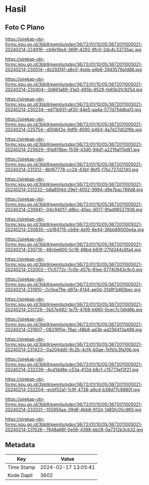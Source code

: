 # Hasil

## Foto C Plano

https://sirekap-obj-formc.kpu.go.id/3bb9/pemilu/pdpr/36/72/01/10/05/3672011005021-20240214-224919--cb9e16e4-369f-4292-8fc0-2dc4c33735ac.jpg

https://sirekap-obj-formc.kpu.go.id/3bb9/pemilu/pdpr/36/72/01/10/05/3672011005021-20240214-230514--4b292f41-a8c0-4ede-a4b6-29d3579a1d86.jpg

https://sirekap-obj-formc.kpu.go.id/3bb9/pemilu/pdpr/36/72/01/10/05/3672011005021-20240214-230404--3d661a89-31a0-495b-9529-fe85b2fc925d.jpg

https://sirekap-obj-formc.kpu.go.id/3bb9/pemilu/pdpr/36/72/01/10/05/3672011005021-20240214-230234--ed71b931-af30-44e5-aa4a-577d75ddbaf3.jpg

https://sirekap-obj-formc.kpu.go.id/3bb9/pemilu/pdpr/36/72/01/10/05/3672011005021-20240214-225754--d5fdbf2e-9df9-4090-b464-4a7d27d02f6b.jpg

https://sirekap-obj-formc.kpu.go.id/3bb9/pemilu/pdpr/36/72/01/10/05/3672011005021-20240214-225629--91a978be-1539-43d0-94d1-a2219a115d81.jpg

https://sirekap-obj-formc.kpu.go.id/3bb9/pemilu/pdpr/36/72/01/10/05/3672011005021-20240214-231312--8bf67778-cc24-43bf-8bf5-f7bc727d2140.jpg

https://sirekap-obj-formc.kpu.go.id/3bb9/pemilu/pdpr/36/72/01/10/05/3672011005021-20240214-231232--b8a85f4d-29e1-4002-9994-d9e7bac789d8.jpg

https://sirekap-obj-formc.kpu.go.id/3bb9/pemilu/pdpr/36/72/01/10/05/3672011005021-20240214-230941--04c94017-d8bc-40ec-8517-9fad96527936.jpg

https://sirekap-obj-formc.kpu.go.id/3bb9/pemilu/pdpr/36/72/01/10/05/3672011005021-20240214-230835--cb194715-cb9d-4ef0-8e44-36bb89000e4a.jpg

https://sirekap-obj-formc.kpu.go.id/3bb9/pemilu/pdpr/36/72/01/10/05/3672011005021-20240214-230716--49cbe600-5c18-48bd-b93f-27fd344c6fa4.jpg

https://sirekap-obj-formc.kpu.go.id/3bb9/pemilu/pdpr/36/72/01/10/05/3672011005021-20240214-232002--17c5772c-7c0b-457b-81ee-57740943c9c0.jpg

https://sirekap-obj-formc.kpu.go.id/3bb9/pemilu/pdpr/36/72/01/10/05/3672011005021-20240214-231910--2c0ea79e-d97a-4144-ae0d-31d9f3d60bec.jpg

https://sirekap-obj-formc.kpu.go.id/3bb9/pemilu/pdpr/36/72/01/10/05/3672011005021-20240214-231729--3b57e492-1e75-4768-b680-0cec7c7a9d6b.jpg

https://sirekap-obj-formc.kpu.go.id/3bb9/pemilu/pdpr/36/72/01/10/05/3672011005021-20240214-231607--08216f0e-76ac-48b8-ad3b-ad256413a486.jpg

https://sirekap-obj-formc.kpu.go.id/3bb9/pemilu/pdpr/36/72/01/10/05/3672011005021-20240214-231423--0a204dd5-9c2b-4cf4-b0ae-7efb1c3fa10b.jpg

https://sirekap-obj-formc.kpu.go.id/3bb9/pemilu/pdpr/36/72/01/10/05/3672011005021-20240214-232239--4cd1dd8e-c53a-412d-b8c1-c15773ef3f21.jpg

https://sirekap-obj-formc.kpu.go.id/3bb9/pemilu/pdpr/36/72/01/10/05/3672011005021-20240214-232204--ecbf52a1-1c9f-4738-a9cd-b38d77c8880f.jpg

https://sirekap-obj-formc.kpu.go.id/3bb9/pemilu/pdpr/36/72/01/10/05/3672011005021-20240214-232031--155956aa-39d8-4bb8-912d-1d85fc05c960.jpg

https://sirekap-obj-formc.kpu.go.id/3bb9/pemilu/pdpr/36/72/01/10/05/3672011005021-20240214-231526--7648a66f-0e56-4388-bb28-0a7312b3cb32.jpg


## Metadata

| Key        | Value               |
| ---------- | ------------------- |
| Time Stamp | 2024-02-17 13:05:41 |
| Kode Dapil | 3602                |



